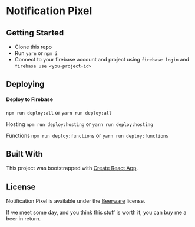 Notification Pixel
==================
Getting Started
---------------
- Clone this repo
- Run `yarn` or `npm i`
- Connect to your firebase account and project using `firebase login` and `firebase use <you-project-id>`

Deploying
---------
#### Deploy to Firebase
`npm run deploy:all` or `yarn run deploy:all`

Hosting
`npm run deploy:hosting` or `yarn run deploy:hosting`

Functions
`npm run deploy:functions` or `yarn run deploy:functions`

Built With
----
This project was bootstrapped with [Create React App](https://github.com/facebookincubator/create-react-app).

License
-------
Notification Pixel is available under the [Beerware](http://en.wikipedia.org/wiki/Beerware) license.

If we meet some day, and you think this stuff is worth it, you can buy me a beer in return.